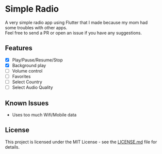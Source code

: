 # Simple Radio

A very simple radio app using Flutter that I made because my mom had some troubles with other apps.  
Feel free to send a PR or open an issue if you have any suggestions.

## Features

- [x] Play/Pause/Resume/Stop
- [x] Background play
- [ ] Volume control
- [ ] Favorites
- [ ] Select Country
- [ ] Select Audio Quality

## Known Issues

- Uses too much Wifi/Mobile data

## License

This project is licensed under the MIT License - see the [LICENSE.md](LICENSE.md) file for details.
